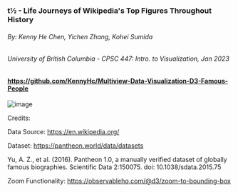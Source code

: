 ### t½ - Life Journeys of Wikipedia's Top Figures Throughout History
 ###### By:  Kenny He Chen, Yichen Zhang, Kohei Sumida
  ###### University of British Columbia - CPSC 447: Intro. to Visualization, Jan 2023

#### https://github.com/KennyHc/Multiview-Data-Visualization-D3-Famous-People

![image](https://kennyhc.github.io/Multiview-Data-Visualization-D3-Famous-People/)

Credits:

Data Source: https://en.wikipedia.org/

Dataset:
https://pantheon.world/data/datasets

Yu, A. Z., et al. (2016). Pantheon 1.0, a manually verified dataset of globally famous biographies. Scientific Data 2:150075. doi: 10.1038/sdata.2015.75

Zoom Functionality: https://observablehq.com/@d3/zoom-to-bounding-box
